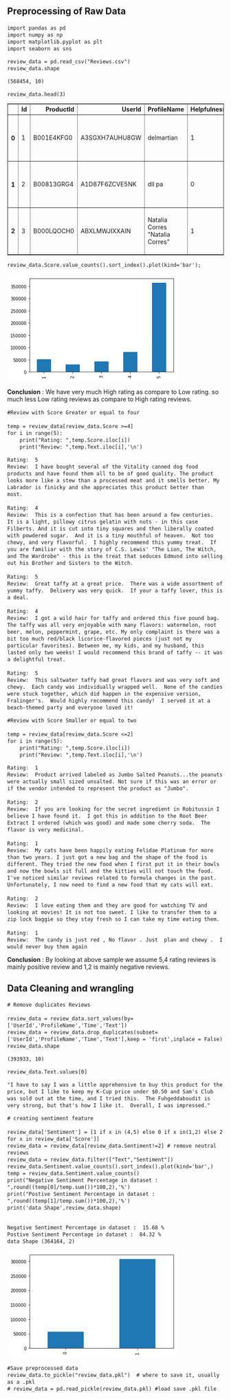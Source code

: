 
## Preprocessing of Raw Data



```
import pandas as pd 
import numpy as np
import matplotlib.pyplot as plt
import seaborn as sns

```


```
review_data = pd.read_csv("Reviews.csv")
review_data.shape
```




    (568454, 10)




```
review_data.head(3)
```




<div>
<style scoped>
    .dataframe tbody tr th:only-of-type {
        vertical-align: middle;
    }

    .dataframe tbody tr th {
        vertical-align: top;
    }

    .dataframe thead th {
        text-align: right;
    }
</style>
<table border="1" class="dataframe">
  <thead>
    <tr style="text-align: right;">
      <th></th>
      <th>Id</th>
      <th>ProductId</th>
      <th>UserId</th>
      <th>ProfileName</th>
      <th>HelpfulnessNumerator</th>
      <th>HelpfulnessDenominator</th>
      <th>Score</th>
      <th>Time</th>
      <th>Summary</th>
      <th>Text</th>
    </tr>
  </thead>
  <tbody>
    <tr>
      <th>0</th>
      <td>1</td>
      <td>B001E4KFG0</td>
      <td>A3SGXH7AUHU8GW</td>
      <td>delmartian</td>
      <td>1</td>
      <td>1</td>
      <td>5</td>
      <td>1303862400</td>
      <td>Good Quality Dog Food</td>
      <td>I have bought several of the Vitality canned d...</td>
    </tr>
    <tr>
      <th>1</th>
      <td>2</td>
      <td>B00813GRG4</td>
      <td>A1D87F6ZCVE5NK</td>
      <td>dll pa</td>
      <td>0</td>
      <td>0</td>
      <td>1</td>
      <td>1346976000</td>
      <td>Not as Advertised</td>
      <td>Product arrived labeled as Jumbo Salted Peanut...</td>
    </tr>
    <tr>
      <th>2</th>
      <td>3</td>
      <td>B000LQOCH0</td>
      <td>ABXLMWJIXXAIN</td>
      <td>Natalia Corres "Natalia Corres"</td>
      <td>1</td>
      <td>1</td>
      <td>4</td>
      <td>1219017600</td>
      <td>"Delight" says it all</td>
      <td>This is a confection that has been around a fe...</td>
    </tr>
  </tbody>
</table>
</div>




```
review_data.Score.value_counts().sort_index().plot(kind='bar');
```


![png](resources/output_4_0.png)


**Conclusion** : We have very much High rating as compare to Low rating.
so much less Low rating reviews as compare to High rating reviews.


```
#Review with Score Greater or equal to four

temp = review_data[review_data.Score >=4]
for i in range(5):
    print("Rating: ",temp.Score.iloc[i])
    print("Review: ",temp.Text.iloc[i],'\n')
```

    Rating:  5
    Review:  I have bought several of the Vitality canned dog food products and have found them all to be of good quality. The product looks more like a stew than a processed meat and it smells better. My Labrador is finicky and she appreciates this product better than  most. 
    
    Rating:  4
    Review:  This is a confection that has been around a few centuries.  It is a light, pillowy citrus gelatin with nuts - in this case Filberts. And it is cut into tiny squares and then liberally coated with powdered sugar.  And it is a tiny mouthful of heaven.  Not too chewy, and very flavorful.  I highly recommend this yummy treat.  If you are familiar with the story of C.S. Lewis' "The Lion, The Witch, and The Wardrobe" - this is the treat that seduces Edmund into selling out his Brother and Sisters to the Witch. 
    
    Rating:  5
    Review:  Great taffy at a great price.  There was a wide assortment of yummy taffy.  Delivery was very quick.  If your a taffy lover, this is a deal. 
    
    Rating:  4
    Review:  I got a wild hair for taffy and ordered this five pound bag. The taffy was all very enjoyable with many flavors: watermelon, root beer, melon, peppermint, grape, etc. My only complaint is there was a bit too much red/black licorice-flavored pieces (just not my particular favorites). Between me, my kids, and my husband, this lasted only two weeks! I would recommend this brand of taffy -- it was a delightful treat. 
    
    Rating:  5
    Review:  This saltwater taffy had great flavors and was very soft and chewy.  Each candy was individually wrapped well.  None of the candies were stuck together, which did happen in the expensive version, Fralinger's.  Would highly recommend this candy!  I served it at a beach-themed party and everyone loved it! 
    



```
#Review with Score Smaller or equal to two

temp = review_data[review_data.Score <=2]
for i in range(5):
    print("Rating: ",temp.Score.iloc[i])
    print("Review: ",temp.Text.iloc[i],'\n')
```

    Rating:  1
    Review:  Product arrived labeled as Jumbo Salted Peanuts...the peanuts were actually small sized unsalted. Not sure if this was an error or if the vendor intended to represent the product as "Jumbo". 
    
    Rating:  2
    Review:  If you are looking for the secret ingredient in Robitussin I believe I have found it.  I got this in addition to the Root Beer Extract I ordered (which was good) and made some cherry soda.  The flavor is very medicinal. 
    
    Rating:  1
    Review:  My cats have been happily eating Felidae Platinum for more than two years. I just got a new bag and the shape of the food is different. They tried the new food when I first put it in their bowls and now the bowls sit full and the kitties will not touch the food. I've noticed similar reviews related to formula changes in the past. Unfortunately, I now need to find a new food that my cats will eat. 
    
    Rating:  2
    Review:  I love eating them and they are good for watching TV and looking at movies! It is not too sweet. I like to transfer them to a zip lock baggie so they stay fresh so I can take my time eating them. 
    
    Rating:  1
    Review:  The candy is just red , No flavor . Just  plan and chewy .  I would never buy them again 
    


**Conclusion** : By looking at above sample we assume 5,4 rating reviews is mainly positive review and 1,2 is mainly negative reviews.

## Data Cleaning and wrangling


```
# Remove duplicates Reviews

review_data = review_data.sort_values(by=['UserId','ProfileName','Time','Text'])
review_data = review_data.drop_duplicates(subset=['UserId','ProfileName','Time','Text'],keep = 'first',inplace = False)
review_data.shape
```




    (393933, 10)




```
review_data.Text.values[0]
```




    "I have to say I was a little apprehensive to buy this product for the price, but I like to keep my K-Cup price under $0.50 and Sam's Club was sold out at the time, and I tried this.  The Fuhgeddaboudit is very strong, but that's how I like it.  Overall, I was impressed."




```
# creating sentiment feature

review_data['Sentiment'] = [1 if x in (4,5) else 0 if x in(1,2) else 2 for x in review_data['Score']]
review_data = review_data[review_data.Sentiment!=2] # remove neutral reviews
review_data = review_data.filter(["Text","Sentiment"])
review_data.Sentiment.value_counts().sort_index().plot(kind='bar',)
temp = review_data.Sentiment.value_counts()
print("Negative Sentiment Percentage in dataset : ",round((temp[0]/temp.sum())*100,2),'%')
print("Postive Sentiment Percentage in dataset : ",round((temp[1]/temp.sum())*100,2),'%')
print('data Shape',review_data.shape)


```

    Negative Sentiment Percentage in dataset :  15.68 %
    Postive Sentiment Percentage in dataset :  84.32 %
    data Shape (364164, 2)



![png](resources/output_12_1.png)



```
#Save preprocessed data
review_data.to_pickle("review_data.pkl")  # where to save it, usually as a .pkl
# review_data = pd.read_pickle(review_data.pkl) #load save .pkl file
```
